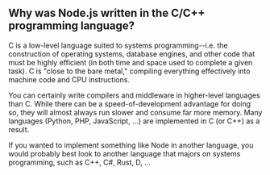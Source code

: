 ## Why was Node.js written in the C/C++ programming language?

C is a low-level language suited to systems programming--i.e. the construction of operating systems, database engines, and other code that must be highly efficient (in both time and space used to complete a given task). C is "close to the bare metal," compiling everything effectively into machine code and CPU instructions.

You can certainly write compilers and middleware in higher-level languages than C. While there can be a speed-of-development advantage for doing so, they will almost always run slower and consume far more memory. Many languages (Python, PHP, JavaScript, ...) are implemented in C (or C++) as a result.

If you wanted to implement something like Node in another language, you would probably best look to another language that majors on systems programming, such as C++, C#, Rust, D, ...
